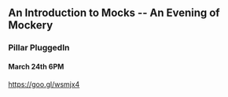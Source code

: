 ## An Introduction to Mocks -- An Evening of Mockery
### Pillar PluggedIn
#### March 24th 6PM

https://goo.gl/wsmjx4